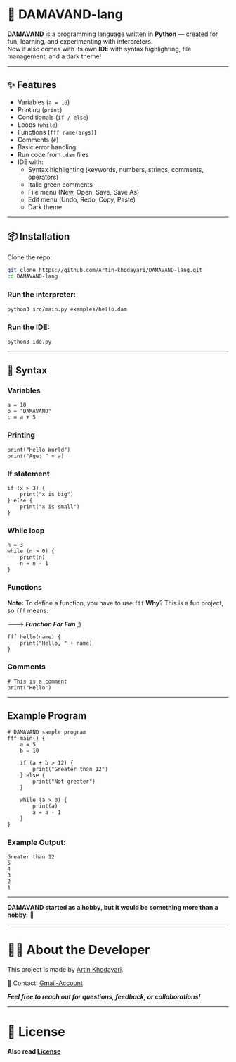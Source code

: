 # 🌄 DAMAVAND-lang

**DAMAVAND** is a programming language written in **Python** — created for fun, learning, and experimenting with interpreters.  
Now it also comes with its own **IDE** with syntax highlighting, file management, and a dark theme!  

---

## ✨ Features

- Variables (`a = 10`)
- Printing (`print`)
- Conditionals (`if / else`)
- Loops (`while`)
- Functions (`fff name(args)`)
- Comments (`#`)
- Basic error handling
- Run code from `.dam` files
- IDE with:
  - Syntax highlighting (keywords, numbers, strings, comments, operators)
  - Italic green comments
  - File menu (New, Open, Save, Save As)
  - Edit menu (Undo, Redo, Copy, Paste)
  - Dark theme

---

## 📦 Installation

Clone the repo:
```bash
git clone https://github.com/Artin-khodayari/DAMAVAND-lang.git
cd DAMAVAND-lang
```

### Run the interpreter:
```bash
python3 src/main.py examples/hello.dam
```

### Run the IDE:
```bash
python3 ide.py
```

---

## 📝 Syntax

### Variables
```damavand
a = 10
b = "DAMAVAND"
c = a + 5
```

### Printing
```damavand
print("Hello World")
print("Age: " + a)
```

### If statement
```damavand
if (x > 3) {
    print("x is big")
} else {
    print("x is small")
}
```

### While loop
```damavand
n = 3
while (n > 0) {
    print(n)
    n = n - 1
}
```

### Functions

**Note:** To define a function, you have to use ``fff``
**Why**? This is a fun project, so ``fff`` means:

---> ***Function For Fun*** ;)

```damavand
fff hello(name) {
    print("Hello, " + name)
}
```

### Comments
```damavand
# This is a comment
print("Hello")
```

---

## Example Program
```damavand
# DAMAVAND sample program
fff main() {
    a = 5
    b = 10

    if (a + b > 12) {
        print("Greater than 12")
    } else {
        print("Not greater")
    }

    while (a > 0) {
        print(a)
        a = a - 1
    }
}
```

### Example Output:
```
Greater than 12
5
4
3
2
1
```

---

**DAMAVAND started as a hobby, but it would be something more than a hobby.** 🚀  

---

# 🧑‍💻 About the Developer

This project is made by [Artin Khodayari](https://github.com/Artin-khodayari).  

📧 Contact: [Gmail-Account](mailto:ArtinKhodayari2010@gmail.com)  

***Feel free to reach out for questions, feedback, or collaborations!***

---

# 📄 License
**Also read [License](https://github.com/Artin-khodayari/DAMAVAND-lang/blob/main/License)**
